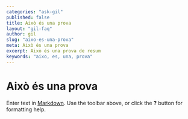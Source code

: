 ```yaml
---
categories: "ask-gil"
published: false
title: Això és una prova
layout: "gil-faq"
author: gil
slug: "aixo-es-una-prova"
meta: Això és una prova
excerpt: Això és una prova de resum
keywords: "aixo, es, una, prova"
---
```


# Això és una prova

Enter text in [Markdown](http://daringfireball.net/projects/markdown/). Use the toolbar above, or click the **?** button for formatting help.
